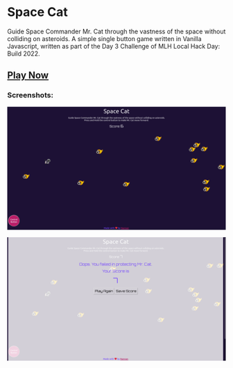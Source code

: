 # Space Cat

Guide Space Commander Mr. Cat through the vastness of the space without colliding on asteroids.
A simple single button game written in Vanilla Javascript, written as part of the Day 3 Challenge of MLH Local Hack Day: Build 2022.

## [Play Now](https://nanna7077.github.io/LHDBuild22/SpaceCat/)


### Screenshots:

![Test Image](https://github.com/nanna7077/LHDBuild22/blob/main/SpaceCat/images/1.png?raw=true)

![Pixelated Test Image](https://github.com/nanna7077/LHDBuild22/blob/main/SpaceCat/images/2.png?raw=true)
